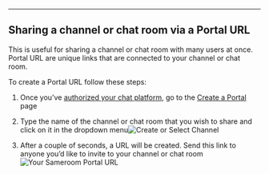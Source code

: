 ---

## Sharing a channel or chat room via a Portal URL

This is useful for sharing a channel or chat room with many users at once. Portal URL are unique links that are connected to your channel or chat room. 

To create a Portal URL follow these steps:

1. Once you’ve [authorized your chat platform](/getting-started/en/authorization/README), go to the <a href="https://sameroom.io/#/create-a-portal" target="_blank">Create a Portal</a> page

2. Type the name of the channel or chat room that you wish to share and click on it in the dropdown menu![Create or Select Channel](https://in.kato.im/36d49554b752b7144051ab70fb3db836b3e74edbbc60efbd62bed1009577403c/Sameroom%20Create%20Slack%20Portal%20copy.png)

3. After a couple of seconds, a URL will be created. Send this link to anyone you’d like to invite to your channel or chat room![Your Sameroom Portal URL](https://in.kato.im/a8f289cbda01c4f320e8c565cfaa3586c019c35099df3a014cabc896ddcfc63e/Sameroom%20Create%20Portal%20Success%20copy.png)
